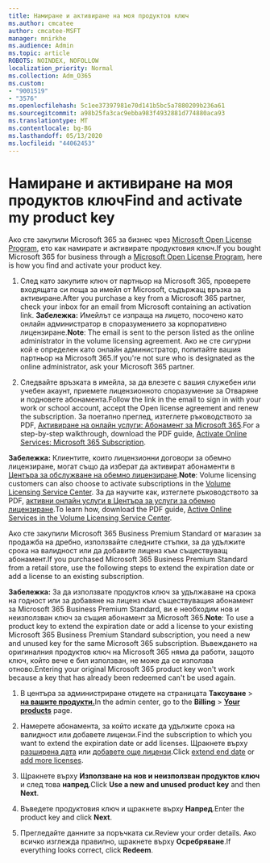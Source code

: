 ```yaml
---
title: Намиране и активиране на моя продуктов ключ
ms.author: cmcatee
author: cmcatee-MSFT
manager: mnirkhe
ms.audience: Admin
ms.topic: article
ROBOTS: NOINDEX, NOFOLLOW
localization_priority: Normal
ms.collection: Adm_O365
ms.custom:
- "9001519"
- "3576"
ms.openlocfilehash: 5c1ee37397981e70d141b5bc5a7880209b236a61
ms.sourcegitcommit: a98b25fa3cac9ebba983f4932881d774880aca93
ms.translationtype: MT
ms.contentlocale: bg-BG
ms.lasthandoff: 05/13/2020
ms.locfileid: "44062453"
---
```

# <a name="find-and-activate-my-product-key"></a><span data-ttu-id="a2fae-102">Намиране и активиране на моя продуктов ключ</span><span class="sxs-lookup"><span data-stu-id="a2fae-102">Find and activate my product key</span></span>

<span data-ttu-id="a2fae-103">Ако сте закупили Microsoft 365 за бизнес чрез [Microsoft Open License Program](https://go.microsoft.com/fwlink/p/?LinkID=613298), ето как намирате и активирате продуктовия ключ.</span><span class="sxs-lookup"><span data-stu-id="a2fae-103">If you bought Microsoft 365 for business through a [Microsoft Open License Program](https://go.microsoft.com/fwlink/p/?LinkID=613298), here is how you find and activate your product key.</span></span>

1. <span data-ttu-id="a2fae-104">След като закупите ключ от партньор на Microsoft 365, проверете входящата си поща за имейл от Microsoft, съдържащ връзка за активиране.</span><span class="sxs-lookup"><span data-stu-id="a2fae-104">After you purchase a key from a Microsoft 365 partner, check your inbox for an email from Microsoft containing an activation link.</span></span>  <span data-ttu-id="a2fae-105">**Забележка:** Имейлът се изпраща на лицето, посочено като онлайн администратор в споразумението за корпоративно лицензиране.</span><span class="sxs-lookup"><span data-stu-id="a2fae-105">**Note**: The email is sent to the person listed as the online administrator in the volume licensing agreement.</span></span>  <span data-ttu-id="a2fae-106">Ако не сте сигурни кой е определен като онлайн администратор, попитайте вашия партньор на Microsoft 365.</span><span class="sxs-lookup"><span data-stu-id="a2fae-106">If you're not sure who is designated as the online administrator, ask your Microsoft 365 partner.</span></span>

2. <span data-ttu-id="a2fae-107">Следвайте връзката в имейла, за да влезете с вашия служебен или учебен акаунт, приемете лицензионното споразумение за Отваряне и подновете абонамента.</span><span class="sxs-lookup"><span data-stu-id="a2fae-107">Follow the link in the email to sign in with your work or school account, accept the Open license agreement and renew the subscription.</span></span>  <span data-ttu-id="a2fae-108">За поетапно преглед, изтеглете ръководството за PDF, [Активиране на онлайн услуги: Абонамент за Microsoft 365](https://go.microsoft.com/fwlink/p/?LinkId=618100).</span><span class="sxs-lookup"><span data-stu-id="a2fae-108">For a step-by-step walkthrough, download the PDF guide, [Activate Online Services: Microsoft 365 Subscription](https://go.microsoft.com/fwlink/p/?LinkId=618100).</span></span> 

<span data-ttu-id="a2fae-109">**Забележка:** Клиентите, които лицензионни договори за обемно лицензиране, могат също да изберат да активират абонаменти в [Центъра за обслужване на обемно лицензиране](https://go.microsoft.com/fwlink/p/?LinkID=282016).</span><span class="sxs-lookup"><span data-stu-id="a2fae-109">**Note**: Volume licensing customers can also choose to activate subscriptions in the [Volume Licensing Service Center](https://go.microsoft.com/fwlink/p/?LinkID=282016).</span></span>  <span data-ttu-id="a2fae-110">За да научите как, изтеглете ръководството за PDF, [активни онлайн услуги в Центъра за услуги за обемно лицензиране](https://go.microsoft.com/fwlink/p/?LinkId=618096).</span><span class="sxs-lookup"><span data-stu-id="a2fae-110">To learn how, download the PDF guide, [Active Online Services in the Volume Licensing Service Center](https://go.microsoft.com/fwlink/p/?LinkId=618096).</span></span>

<span data-ttu-id="a2fae-111">Ако сте закупили Microsoft 365 Business Premium Standard от магазин за продажба на дребно, използвайте следните стъпки, за да удължите срока на валидност или да добавите лиценз към съществуващ абонамент.</span><span class="sxs-lookup"><span data-stu-id="a2fae-111">If you purchased Microsoft 365 Business Premium Standard from a retail store, use the following steps to extend the expiration date or add a license to an existing subscription.</span></span>

<span data-ttu-id="a2fae-112">**Забележка:** За да използвате продуктов ключ за удължаване на срока на годност или за добавяне на лиценз към съществуващия абонамент за Microsoft 365 Business Premium Standard, ви е необходим нов и неизползван ключ за същия абонамент за Microsoft 365.</span><span class="sxs-lookup"><span data-stu-id="a2fae-112">**Note**: To use a product key to extend the expiration date or add a license to your existing Microsoft 365 Business Premium Standard subscription, you need a new and unused key for the same Microsoft  365 subscription.</span></span>  <span data-ttu-id="a2fae-113">Въвеждането на оригиналния продуктов ключ на Microsoft 365 няма да работи, защото ключ, който вече е бил използван, не може да се използва отново.</span><span class="sxs-lookup"><span data-stu-id="a2fae-113">Entering your original Microsoft  365 product key won't work because a key that has already been redeemed can't be used again.</span></span>

1. <span data-ttu-id="a2fae-114">В центъра за администриране отидете на страницата **Таксуване**  >  **[на вашите продукти.](https://go.microsoft.com/fwlink/p/?linkid=842054)**</span><span class="sxs-lookup"><span data-stu-id="a2fae-114">In the admin center, go to the **Billing** > **[Your products](https://go.microsoft.com/fwlink/p/?linkid=842054)** page.</span></span>

2. <span data-ttu-id="a2fae-115">Намерете абонамента, за който искате да удължите срока на валидност или добавете лицензи.</span><span class="sxs-lookup"><span data-stu-id="a2fae-115">Find the subscription to which you want to extend the expiration date or add licenses.</span></span>  <span data-ttu-id="a2fae-116">Щракнете върху [разширена дата](https://go.microsoft.com/fwlink/p/?linkid=842054) или [добавете още лицензи](https://go.microsoft.com/fwlink/p/?linkid=842054).</span><span class="sxs-lookup"><span data-stu-id="a2fae-116">Click [extend end date](https://go.microsoft.com/fwlink/p/?linkid=842054) or [add more licenses](https://go.microsoft.com/fwlink/p/?linkid=842054).</span></span>

3. <span data-ttu-id="a2fae-117">Щракнете върху **Използване на нов и неизползван продуктов ключ** и след това **напред**.</span><span class="sxs-lookup"><span data-stu-id="a2fae-117">Click **Use a new and unused product key** and then **Next**.</span></span>

4. <span data-ttu-id="a2fae-118">Въведете продуктовия ключ и щракнете върху **Напред**.</span><span class="sxs-lookup"><span data-stu-id="a2fae-118">Enter the product key and click **Next**.</span></span>

5. <span data-ttu-id="a2fae-119">Прегледайте данните за поръчката си.</span><span class="sxs-lookup"><span data-stu-id="a2fae-119">Review your order details.</span></span>  <span data-ttu-id="a2fae-120">Ако всичко изглежда правилно, щракнете върху **Осребряване**.</span><span class="sxs-lookup"><span data-stu-id="a2fae-120">If everything looks correct, click **Redeem**.</span></span>